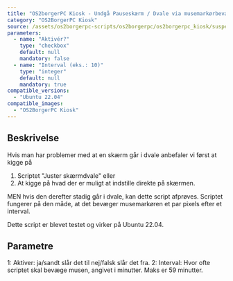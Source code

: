 ```yaml
---
title: "OS2borgerPC Kiosk - Undgå Pauseskærm / Dvale via musemarkørbevægelse"
category: "OS2BorgerPC Kiosk"
source: /assets/os2borgerpc-scripts/os2borgerpc/os2borgerpc_kiosk/suspend-move-mouse-continuously.sh
parameters:
  - name: "Aktivér?"
    type: "checkbox"
    default: null
    mandatory: false
  - name: "Interval (eks.: 10)"
    type: "integer"
    default: null
    mandatory: true
compatible_versions: 
  - "Ubuntu 22.04"
compatible_images:
  - "OS2BorgerPC Kiosk"
---
```


## Beskrivelse
Hvis man har problemer med at en skærm går i dvale anbefaler vi først at kigge på 
1. Scriptet "Juster skærmdvale" eller 
2. At kigge på hvad der er muligt at indstille direkte på skærmen. 

MEN hvis den derefter stadig går i dvale, kan dette script afprøves.
Scriptet fungerer på den måde, at det bevæger musemarkøren et par pixels efter et interval.

Dette script er blevet testet og virker på Ubuntu 22.04.

## Parametre
1: Aktiver: ja/sandt slår det til nej/falsk slår det fra.
2: Interval: Hvor ofte scriptet skal bevæge musen, angivet i minutter. Maks er 59 minutter.

